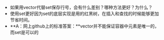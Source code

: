 * 如果用vector代替set保存行号，会有什么差别？哪种方法更好？为什么？
* 使用set更好因为set的底层实现是用的红黑树，在插入和查找的时候能够更加节省时间。
* **A：网上github上的标准答案：**vector并不能保证容器中元素是唯一的，而set是可以的